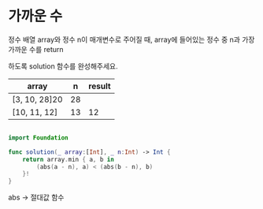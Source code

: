  가까운 수
 ===========

 정수 배열 array와 정수 n이 매개변수로 주어질 때, array에 들어있는 정수 중 n과 가장 가까운 수를 return    
 
 하도록 solution 함수를 완성해주세요.    

 |array|n|result|
|------|---|---|
|[3, 10, 28]20|28|
|[10, 11, 12]|13|12|

```swift

import Foundation

func solution(_ array:[Int], _ n:Int) -> Int {
    return array.min { a, b in
        (abs(a - n), a) < (abs(b - n), b)
    }!
}

```

abs -> 절대값 함수

